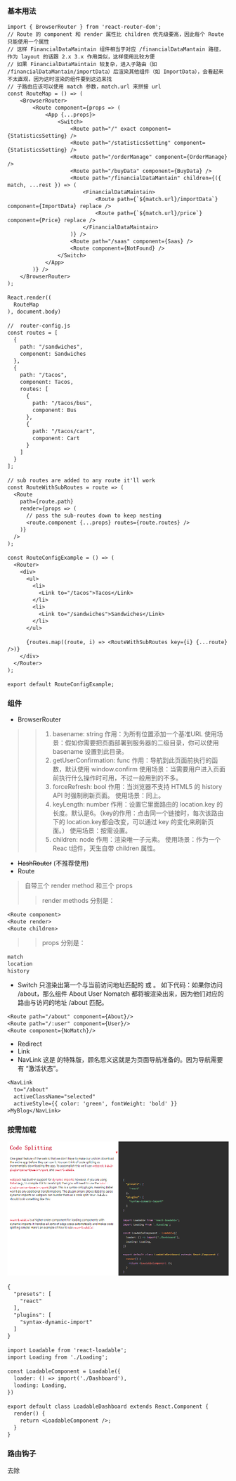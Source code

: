 ### 基本用法
```
import { BrowserRouter } from 'react-router-dom';
// Route 的 component 和 render 属性比 children 优先级要高，因此每个 Route 只能使用一个属性
// 这样 FinancialDataMaintain 组件相当于对应 /financialDataMantain 路径，作为 layout 的话跟 2.x 3.x 作用类似，这样使用比较方便
// 如果 FinancialDataMaintain 较复杂，进入子路由（如 /financialDataMantain/importData）后渲染其他组件（如 ImportData），会看起来不太直观，因为这时渲染的组件要到这边来找
// 子路由应该可以使用 match 参数，match.url 来拼接 url
const RouteMap = () => (
    <BrowserRouter>
        <Route component={props => (
            <App {...props}>
                <Switch>
                    <Route path="/" exact component={StatisticsSetting} />
                    <Route path="/statisticsSetting" component={StatisticsSetting} />
                    <Route path="/orderManage" component={OrderManage} />
                    <Route path="/buyData" component={BuyData} />
                    <Route path="/financialDataMantain" children={({ match, ...rest }) => (
                        <FinancialDataMaintain>
                            <Route path={`${match.url}/importData`} component={ImportData} replace />
                            <Route path={`${match.url}/price`} component={Price} replace />
                        </FinancialDataMaintain>
                    )} />
                    <Route path="/saas" component={Saas} />
                    <Route component={NotFound} />
                </Switch>
            </App>
        )} />
    </BrowserRouter>
);

React.render((
  RouteMap
), document.body)

//  router-config.js
const routes = [
  {
    path: "/sandwiches",
    component: Sandwiches
  },
  {
    path: "/tacos",
    component: Tacos,
    routes: [
      {
        path: "/tacos/bus",
        component: Bus
      },
      {
        path: "/tacos/cart",
        component: Cart
      }
    ]
  }
];

// sub routes are added to any route it'll work
const RouteWithSubRoutes = route => (
  <Route
    path={route.path}
    render={props => (
      // pass the sub-routes down to keep nesting
      <route.component {...props} routes={route.routes} />
    )}
  />
);

const RouteConfigExample = () => (
  <Router>
    <div>
      <ul>
        <li>
          <Link to="/tacos">Tacos</Link>
        </li>
        <li>
          <Link to="/sandwiches">Sandwiches</Link>
        </li>
      </ul>

      {routes.map((route, i) => <RouteWithSubRoutes key={i} {...route} />)}
    </div>
  </Router>
);

export default RouteConfigExample;
```

### 组件
* BrowserRouter
>> 1. basename: string
作用：为所有位置添加一个基准URL
使用场景：假如你需要把页面部署到服务器的二级目录，你可以使用 basename 设置到此目录。
>> 2. getUserConfirmation: func
作用：导航到此页面前执行的函数，默认使用 window.confirm
使用场景：当需要用户进入页面前执行什么操作时可用，不过一般用到的不多。
>> 3. forceRefresh: bool
作用：当浏览器不支持 HTML5 的 history API 时强制刷新页面。
使用场景：同上。
>> 4. keyLength: number
作用：设置它里面路由的 location.key 的长度。默认是6。（key的作用：点击同一个链接时，每次该路由下的 location.key都会改变，可以通过 key 的变化来刷新页面。）
使用场景：按需设置。
>> 5. children: node
作用：渲染唯一子元素。
使用场景：作为一个 Reac t组件，天生自带 children 属性。
* ~~HashRouter~~ (不推荐使用)
* Route
> 自带三个 render method 和三个 props
>> render methods 分别是：
```
<Route component>
<Route render>
<Route children>
```
>> props 分别是：
```
match 
location
history
```
* Switch
只渲染出第一个与当前访问地址匹配的 <Route> 或 <Redirect>。
如下代码：如果你访问 /about，那么组件 About User Nomatch 都将被渲染出来，因为他们对应的路由与访问的地址 /about 匹配。
```
<Route path="/about" component={About}/>
<Route path="/:user" component={User}/>
<Route component={NoMatch}/>
```
* Redirect
* Link
* NavLink 
这是 <Link> 的特殊版，顾名思义这就是为页面导航准备的。因为导航需要有 “激活状态”。
```
<NavLink
  to="/about"
  activeClassName="selected"
  activeStyle={{ color: 'green', fontWeight: 'bold' }}
>MyBlog</NavLink>
```

### 按需加载
![图呢？](/images/router-split4.png)
```
{
  "presets": [
    "react"
  ],
  "plugins": [
    "syntax-dynamic-import"
  ]
}

import Loadable from 'react-loadable';
import Loading from './Loading';

const LoadableComponent = Loadable({
  loader: () => import('./Dashboard'),
  loading: Loading,
})

export default class LoadableDashboard extends React.Component {
  render() {
    return <LoadableComponent />;
  }
}
```

### 路由钩子
去除
